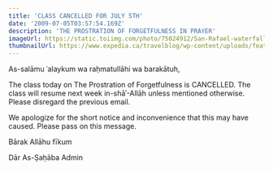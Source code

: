 ```yaml
---
title: 'CLASS CANCELLED FOR JULY 5TH'
date: '2009-07-05T03:57:54.169Z'
description: 'THE PROSTRATION OF FORGETFULNESS IN PRAYER'
imageUrl: https://static.toiimg.com/photo/75024912/San-Rafael-waterfall.jpg
thumbnailUrl: https://www.expedia.ca/travelblog/wp-content/uploads/featured-image-waterfalls-1140x630.jpg
---
```


As-salāmu ʿalaykum wa raḥmatullāhi wa barakātuh,

The class today on The Prostration of Forgetfulness is CANCELLED. The class will resume next week in-shāʾ-Allāh unless mentioned otherwise. Please disregard the previous email.

We apologize for the short notice and inconvenience that this may have caused. Please pass on this message.

Bārak Allāhu fīkum

Dār As-Ṣaḥāba Admin
